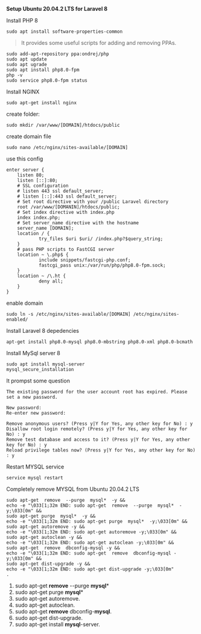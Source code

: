 
**Setup Ubuntu 20.04.2 LTS for Laravel 8**

Install PHP 8

    sudo apt install software-properties-common

>  It provides some useful scripts for adding and removing PPAs.

    sudo add-apt-repository ppa:ondrej/php
    sudo apt update
    sudo apt ugrade
    sudo apt install php8.0-fpm
    php -v
    sudo service php8.0-fpm status

Install NGINX

    sudo apt-get install nginx

create folder:

    sudo mkdir /var/www/[DOMAIN]/htdocs/public

create domain file

    sudo nano /etc/nginx/sites-available/[DOMAIN]

use this config
 
    enter server {
        listen 80;
        listen [::]:80;
        # SSL configuration
        # listen 443 ssl default_server;
        # listen [::]:443 ssl default_server;
        # Set root directive with your /public Laravel directory
        root /var/www/[DOMANIN]/htdocs/public;
        # Set index directive with index.php
        index index.php;
        # Set server_name directive with the hostname
        server_name [DOMAIN];
        location / {
                try_files $uri $uri/ /index.php?$query_string;
        }
        # pass PHP scripts to FastCGI server
        location ~ \.php$ {
                include snippets/fastcgi-php.conf;
                fastcgi_pass unix:/var/run/php/php8.0-fpm.sock;
        }
        location ~ /\.ht {
                deny all;
        }
    }
        

enable domain

    sudo ln -s /etc/nginx/sites-available/[DOMAIN] /etc/nginx/sites-enabled/
   



Install  Laravel 8 depedencies

    apt-get install php8.0-mysql php8.0-mbstring php8.0-xml php8.0-bcmath

Install MySql server 8

    sudo apt install mysql-server  
    mysql_secure_installation


It prompst some question

    The existing password for the user account root has expired. Please set a new password.
    
    New password:
    Re-enter new password:
    
    Remove anonymous users? (Press y|Y for Yes, any other key for No) : y 
    Disallow root login remotely? (Press y|Y for Yes, any other key for No) : y 
    Remove test database and access to it? (Press y|Y for Yes, any other key for No) : y 
    Reload privilege tables now? (Press y|Y for Yes, any other key for No) : y

Restart MYSQL service

    service mysql restart

Completely remove MYSQL from  Ubuntu 20.04.2 LTS 

    sudo apt-get  remove  --purge  mysql*  -y &&
    echo -e "\033[1;32m END: sudo apt-get  remove  --purge  mysql*  -y;\033[0m" &&
    sudo apt-get purge  mysql*  -y &&
    echo -e "\033[1;32m END: sudo apt-get purge  mysql*  -y;\033[0m" &&
    sudo apt-get autoremove -y &&
    echo -e "\033[1;32m END: sudo apt-get autoremove -y;\033[0m" &&
    sudo apt-get autoclean -y &&
    echo -e "\033[1;32m END: sudo apt-get autoclean -y;\033[0m" &&
    sudo apt-get  remove  dbconfig-mysql -y &&
    echo -e "\033[1;32m END: sudo apt-get  remove  dbconfig-mysql -y;\033[0m" &&
    sudo apt-get dist-upgrade -y &&
    echo -e "\033[1;32m END: sudo apt-get dist-upgrade -y;\033[0m"
    .

1.  sudo apt-get  **remove**  --purge  **mysql***
2.  sudo apt-get purge  **mysql***
3.  sudo apt-get autoremove.
4.  sudo apt-get autoclean.
5.  sudo apt-get  **remove**  dbconfig-**mysql**.
6.  sudo apt-get dist-upgrade.
7.  sudo apt-get install  **mysql**-server.

